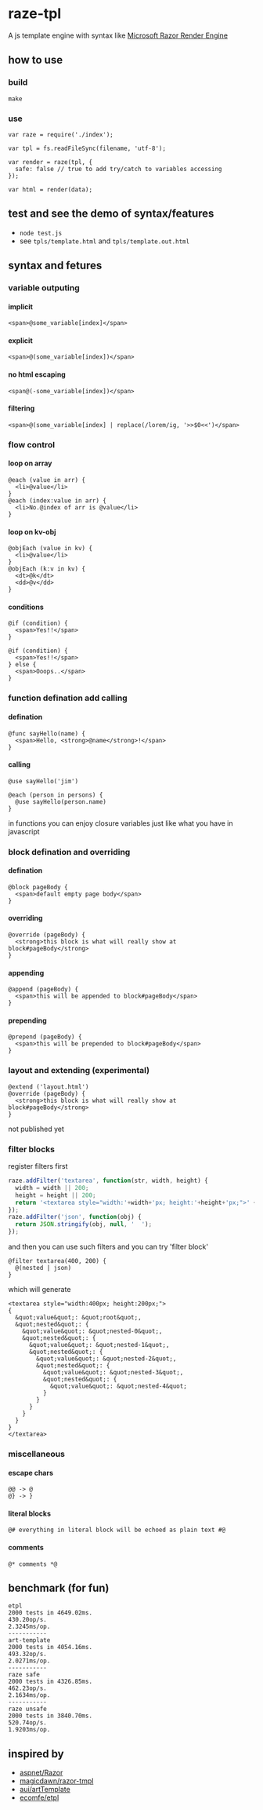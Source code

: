 # raze-tpl
A js template engine with syntax like [Microsoft Razor Render Engine](https://github.com/aspnet/Razor)

## how to use
### build
`make`

### use
```
var raze = require('./index');

var tpl = fs.readFileSync(filename, 'utf-8');

var render = raze(tpl, {
  safe: false // true to add try/catch to variables accessing
});

var html = render(data);
```

## test and see the demo of syntax/features
* `node test.js`
* see `tpls/template.html` and `tpls/template.out.html`

## syntax and fetures

### variable outputing
#### implicit
```
<span>@some_variable[index]</span>
```
#### explicit
```
<span>@(some_variable[index])</span>
```
#### no html escaping
```
<span@(-some_variable[index])</span>
```
#### filtering
```
<span>@(some_variable[index] | replace(/lorem/ig, '>>$0<<')</span>
```

### flow control
#### loop on array
```
@each (value in arr) {
  <li>@value</li>
}
@each (index:value in arr) {
  <li>No.@index of arr is @value</li>
}
```
#### loop on kv-obj
```
@objEach (value in kv) {
  <li>@value</li>
}
@objEach (k:v in kv) {
  <dt>@k</dt>
  <dd>@v</dd>
}
```
#### conditions
```
@if (condition) {
  <span>Yes!!</span>
}

@if (condition) {
  <span>Yes!!</span>
} else {
  <span>Ooops..</span>
}
```

### function defination add calling
#### defination
```
@func sayHello(name) {
  <span>Hello, <strong>@name</strong>!</span>
}
```
#### calling
```
@use sayHello('jim')

@each (person in persons) {
  @use sayHello(person.name)
}
```
in functions you can enjoy closure variables just like what you have in javascript

### block defination and overriding
#### defination
```
@block pageBody {
  <span>default empty page body</span>
}
```
#### overriding
```
@override (pageBody) {
  <strong>this block is what will really show at block#pageBody</strong>
}
```
#### appending
```
@append (pageBody) {
  <span>this will be appended to block#pageBody</span>
}
```
#### prepending
```
@prepend (pageBody) {
  <span>this will be prepended to block#pageBody</span>
}
```

### layout and extending (experimental)
```
@extend ('layout.html')
@override (pageBody) {
  <strong>this block is what will really show at block#pageBody</strong>
}
```
not published yet

### filter blocks
register filters first
``` JavaScript
raze.addFilter('textarea', function(str, width, height) {
  width = width || 200;
  height = height || 200;
  return '<textarea style="width:'+width+'px; height:'+height+'px;">' + str + '</textarea>';
});
raze.addFilter('json', function(obj) {
  return JSON.stringify(obj, null, '  ');
});
```
and then you can use such filters and you can try 'filter block'
```
@filter textarea(400, 200) {
  @(nested | json)
}
```
which will generate
```
<textarea style="width:400px; height:200px;">
{
  &quot;value&quot;: &quot;root&quot;,
  &quot;nested&quot;: {
    &quot;value&quot;: &quot;nested-0&quot;,
    &quot;nested&quot;: {
      &quot;value&quot;: &quot;nested-1&quot;,
      &quot;nested&quot;: {
        &quot;value&quot;: &quot;nested-2&quot;,
        &quot;nested&quot;: {
          &quot;value&quot;: &quot;nested-3&quot;,
          &quot;nested&quot;: {
            &quot;value&quot;: &quot;nested-4&quot;
          }
        }
      }
    }
  }
}
</textarea>
```



### miscellaneous
#### escape chars
```
@@ -> @
@} -> }
```
#### literal blocks
```
@# everything in literal block will be echoed as plain text #@
```
#### comments
```
@* comments *@
```

## benchmark (for fun)
```
etpl
2000 tests in 4649.02ms.
430.20op/s.
2.3245ms/op.
-----------
art-template
2000 tests in 4054.16ms.
493.32op/s.
2.0271ms/op.
-----------
raze safe
2000 tests in 4326.85ms.
462.23op/s.
2.1634ms/op.
-----------
raze unsafe
2000 tests in 3840.70ms.
520.74op/s.
1.9203ms/op.
```

## inspired by
* [aspnet/Razor](https://github.com/aspnet/Razor)
* [magicdawn/razor-tmpl](https://github.com/magicdawn/razor-tmpl)
* [aui/artTemplate](https://github.com/aui/artTemplate)
* [ecomfe/etpl](https://github.com/ecomfe/etpl)